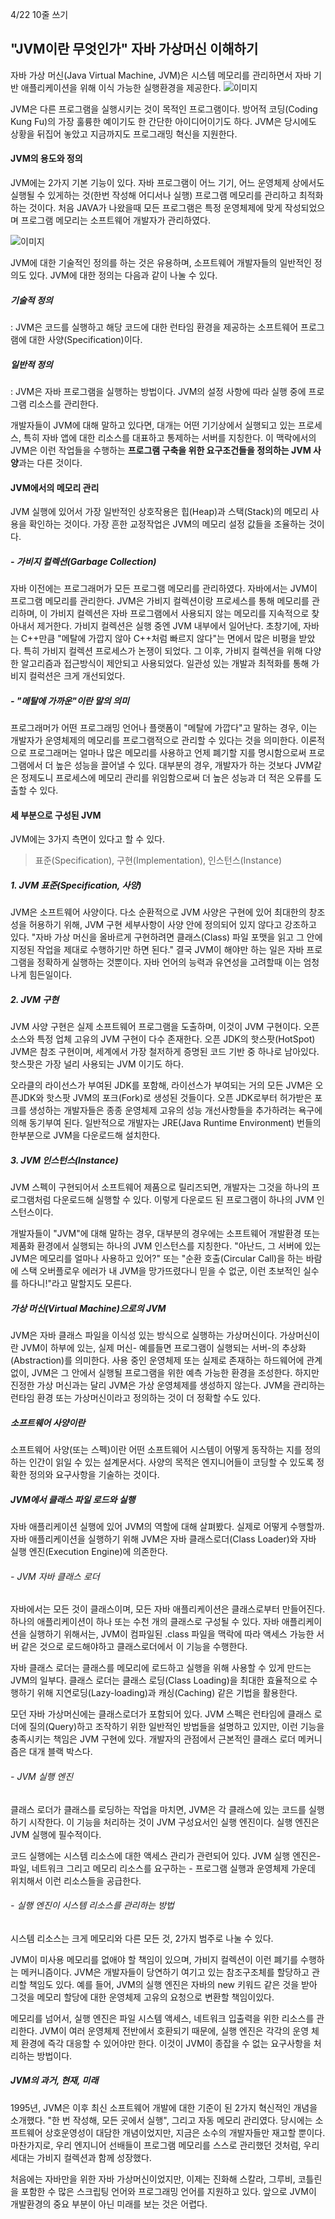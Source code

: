 4/22 10줄 쓰기

## "JVM이란 무엇인가" 자바 가상머신 이해하기

자바 가상 머신(Java Virtual Machine, JVM)은 시스템 메모리를 관리하면서
자바 기반 애플리케이션을 위해 이식 가능한 실행환경을 제공한다.
![이미지](http://files.itworld.co.kr/archive/image/2018/09/jvm_binary_code_3x2_1200x800-100758585-large.jpg)

JVM은 다른 프로그램을 실행시키는 것이 목적인 프로그램이다.
방어적 코딩(Coding Kung Fu)의 가장 훌륭한 예이기도 한 간단한 아이디어이기도 하다.
JVM은 당시에도 상황을 뒤집어 놓았고 지금까지도 프로그래밍 혁신을 지원한다.

#### JVM의 용도와 정의
JVM에는 2가지 기본 기능이 있다.
자바 프로그램이 어느 기기, 어느 운영체제 상에서도 실행될 수 있게하는 것(한번 작성해 어디서나 실행)
프로그램 메모리를 관리하고 최적화 하는 것이다.
처음 JAVA가 나왔을때 모든 프로그램은 특정 운영체제에 맞게 작성되었으며 프로그램 메모리는 소프트웨어 개발자가 관리하였다.

![이미지](http://files.itworld.co.kr/archive/image/2018/09/jw_jvm_overview_3x2_1200x800-100758586-large(1).jpg)

JVM에 대한 기술적인 정의를 하는 것은 유용하며, 소프트웨어 개발자들의 일반적인 정의도 있다. JVM에 대한 정의는 다음과 같이 나눌 수 있다.

##### 기술적 정의
: JVM은 코드를 실행하고 해당 코드에 대한 런타임 환경을 제공하는 소프트웨어 프로그램에 대한 사양(Specification)이다.
##### 일반적 정의
: JVM은 자바 프로그램을 실행하는 방법이다. JVM의 설정 사항에 따라 실행 중에 프로그램 리소스를 관리한다.

개발자들이 JVM에 대해 말하고 있다면, 대개는 어떤 기기상에서 실행되고 있는 프로세스, 특히 자바 앱에 대한 리소스를 대표하고 통제하는 서버를 지칭한다. 이 맥락에서의 JVM은 이런 작업들을 수행하는 **프로그램 구축을 위한 요구조건들을 정의하는 JVM 사양**과는 다른 것이다.

#### JVM에서의 메모리 관리
JVM 실행에 있어서 가장 일반적인 상호작용은 힙(Heap)과 스택(Stack)의 메모리 사용을 확인하는 것이다. 가장 흔한 교정작업은 JVM의 메모리 설정 값들을 조율하는 것이다.

##### - 가비지 컬렉션(Garbage Collection)
자바 이전에는 프로그래머가 모든 프로그램 메모리를 관리하였다.
자바에서는 JVM이 프로그램 메모리를 관리한다. JVM은 가비지 컬렉션이랑 프로세스를 통해 메모리를 관리하며, 이 가비지 컬렉션은 자바 프로그램에서 사용되지 않는 메모리를 지속적으로 찾아내서 제거한다. 가비지 컬렉션은 실행 중엔 JVM 내부에서 일어난다.
초창기에, 자바는 C++만큼 "메탈에 가깝지 않아 C++처럼  빠르지 않다"는 면에서 많은 비평을 받았다. 특히 가비지 컬렉션 프로세스가 논쟁이 되었다. 그 이후, 가비지 컬렉션을 위해 다양한 알고리즘과 접근방식이 제안되고 사용되었다. 일관성 있는 개발과 최적화를 통해 가비지 컬럭션은 크게 개선되었다.

##### - "메탈에 가까운"이란 말의 의미
프로그래머가 어떤 프로그래밍 언어나 플랫폼이 "메탈에 가깝다"고 말하는 경우, 이는 개발자가 운영체제의 메모리를 프로그램적으로 관리할 수 있다는 것을 의미한다.
이론적으로 프로그래머는 얼마나 많은 메모리를 사용하고 언제 폐기할 지를 명시함으로써 프로그램에서 더 높은 성능을 끌어낼 수 있다. 대부분의 경우, 개발자가 하는 것보다 JVM같은 정제도니 프로세스에 메모리 관리를 위임함으로써 더 높은 성능과 더 적은 오류를 도출할 수 있다.


#### 세 부분으로 구성된 JVM
JVM에는 3가지 측면이 있다고 할 수 있다.
> 표준(Specification), 구현(Implementation), 인스턴스(Instance) 

##### 1. JVM 표준(Specification, 사양)
JVM은 소프트웨어 사양이다. 다소 순환적으로 JVM 사양은 구현에 있어 최대한의 창조성을 허용하기 위해, JVM 구현 세부사항이 사양 안에 정의되어 있지 않다고 강조하고 있다.
"자바 가상 머신을 올바르게 구현하려면 클래스(Class) 파일 포맷을 읽고 그 안에 지정된 작업을 제대로 수행하기만 하면 된다."
결국 JVM이 해야만 하는 일은 자바 프로그램을 정확하게 실행하는 것뿐이다.
자바 언어의 능력과 유연성을 고려할때 이는 엄청나게 힘든일이다.

##### 2. JVM 구현
JVM 사양 구현은 실제 소프트웨어 프로그램을 도출하며, 이것이 JVM 구현이다.
오픈 소스와 특정 업체 고유의 JVM 구현이 다수 존재한다. 오픈 JDK의 핫스팟(HotSpot) JVM은 참조 구현이며, 세계에서 가장 철저하게 증명된 코드 기반 중 하나로 남아있다. 핫스팟은 가장 널리 사용되는 JVM 이기도 하다.

오라클의 라이선스가 부여된 JDK를 포함해, 라이선스가 부여되는 거의 모든 JVM은 오픈JDK와 핫스팟 JVM의 포크(Fork)로 생성된 것들이다. 오픈 JDK로부터 허가받은 포크를 생성하는 개발자들은 종종 운영체제 고유의  성능 개선사항들을 추가하려는 욕구에 의해 동기부여 된다.
일반적으로 개발자는 JRE(Java Runtime Environment) 번들의 한부분으로 JVM을 다운로드해 설치한다.

##### 3. JVM 인스턴스(Instance)
JVM 스펙이 구현되어서 소프트웨어 제품으로 릴리즈되면,  개발자는 그것을 하나의 프로그램처럼 다운로드해 실행할 수 있다. 이렇게 다운로드 된 프로그램이 하나의 JVM 인스턴스이다.

개발자들이 "JVM"에 대해 말하는 경우, 대부분의 경우에는 소프트웨어 개발환경 또는 제품화 환경에서 실행되는 하나의 JVM 인스턴스를 지칭한다. "아난드, 그 서버에 있는 JVM은 메모리를 얼마나 사용하고 있어?" 또는 "순환 호출(Circular Call)을 하는 바람에 스택 오버플로우 에러가 내 JVM을 망가뜨렸다니 믿을 수 없군, 이런 초보적인 실수를 하다니!"라고 말할지도 모른다.

##### 가상 머신(Virtual Machine)으로의 JVM
JVM은 자바 클래스 파일을 이식성 있는 방식으로 실행하는 가상머신이다.
가상머신이란 JVM이 하부에 있는, 실제 머신- 예를들면 프로그램이 실행되는 서버-의 추상화(Abstraction)를 의미한다.
사용 중인 운영체제 또는 실제로 존재하는 하드웨어에 관계없이, JVM은 그 안에서 실행될 프로그램을 위한 예측 가능한 환경을 조성한다. 하지만 진정한 가상 머신과는 달리 JVM은 가상 운영체제를 생성하지 않는다. JVM을 관리하는 런타임 환경 또는 가상머신이라고 정의하는 것이 더 정확할 수도 있다.

##### 소프트웨어 사양이란
소프트웨어 사양(또는 스펙)이란 어떤 소프트웨어 시스템이 어떻게 동작하는 지를 정의하는 인간이 읽일 수 있는 설계문서다. 사양의 목적은 엔지니어들이 코딩할 수 있도록 정확한 정의와 요구사항을 기술하는 것이다.

##### JVM에서 클래스 파일 로드와 실행
자바 애플리케이션 실행에 있어 JVM의 역할에 대해 살펴봤다. 실제로 어떻게 수행할까.
자바 애플리케이션을 실행하기 위해 JVM은 자바 클래스로더(Class Loader)와 자바 실행 엔진(Execution Engine)에 의존한다.

###### - JVM 자바 클래스 로더
자바에서는 모든 것이 클래스이며, 모든 자바 애플리케이션은 클래스로부터 만들어진다. 
하나의 애플리케이션이 하나 또는 수천 개의 클래스로 구성될 수 있다.
자바 애플리케이션을 실행하기 위해서는, JVM이 컴파일된 .class 파일을 맥락에 따라 액세스 가능한 서버 같은 것으로 로드해야하고 클래스로더에서 이 기능을 수행한다.

자바 클래스 로더는 클래스를 메모리에 로드하고 실행을 위해 사용할 수 있게 만드는 JVM의 일부다. 클래스 로더는 클래스 로딩(Class Loading)을 최대한 효율적으로 수행하기 위해 지연로딩(Lazy-loading)과 캐싱(Caching) 같은 기법을 활용한다.

모던 자바 가상머신에는 클래스로더가 포함되어 있다. JVM 스펙은 런타임에 클래스 로더에 질의(Query)하고 조작하기 위한 일반적인 방법들을 설명하고 있지만, 이런 기능을 충족시키는 책임은 JVM 구현에 있다. 개발자의 관점에서 근본적인 클래스 로더 메커니즘은 대개 블랙 박스다.

###### - JVM 실행 엔진
클래스 로더가 클래스를 로딩하는 작업을 마치면, JVM은 각 클래스에 있는 코드를 실행하기 시작한다. 이 기능을 처리하는 것이 JVM 구성요서인 실행 엔진이다.  실행 엔진은 JVM 실행에 필수적이다.

코드 실행에는 시스템 리소스에 대한 액세스 관리가 관련되어 있다. JVM 실행 엔진은-파일, 네트워크 그리고 메모리 리소스를 요구하는 - 프로그램 실행과 운영체제 가운데 위치해서 이런 리소스들을 공급한다.

###### - 실행 엔진이 시스템 리소스를 관리하는 방법
시스템 리소스는 크게 메모리와 다른 모든 것, 2가지 범주로 나눌 수 있다.

JVM이 미사용 메모리를 없애야 할 책임이 있으며, 가비지 컬렉션이 이런 폐기를 수행하는 메커니즘이다.
JVM은 개발자들이 당연하기 여기고 있는 참조구조체를 할당하고 관리할 책임도 있다.
예를 들어, JVM의  실행 엔진은 자바의 new 키워드 같은 것을 받아 그것을 메모리 할당에 대한 운영체제 고유의 요청으로 변환할 책임이있다.

메모리를 넘어서, 실행 엔진은 파일 시스템 액세스, 네트워크 입출력을 위한 리소스를 관리한다. JVM이 여러 운영체제 전반에서 호환되기 때문에, 실행 엔진은 각각의 운영 체제 환경에 즉각 대응할 수 있어야만 한다. 이것이 JVM이 종잡을 수 없는 요구사항을 처리하는 방법이다.

##### JVM의 과거, 현재, 미래
1995년, JVM은 이후 최신 소프트웨어 개발에 대한 기준이 된 2가지 혁신적인 개념을 소개했다.
"한 번 작성해, 모든 곳에서 실행", 그리고 자동 메모리 관리였다.
당시에는 소프트웨어 상호운영성이 대담한 개념이었지만, 지금은 소수의 개발자들만 재고할 뿐이다.
마찬가지로, 우리 엔지니어 선배들이 프로그램 메모리를 스스로 관리했던 것처럼, 우리 세대는 가비지 컬렉션과 함께 성장했다.

처음에는 자바만을 위한 자바 가상머신이었지만, 이제는 진화해 스칼라, 그루비, 코틀린을 포함한 수 많은 스크립팅 언어와 프로그래밍 언어를 지원하고 있다.
앞으로 JVM이 개발환경의 중요 부분이 아닌 미래를 보는 것은 어렵다.

